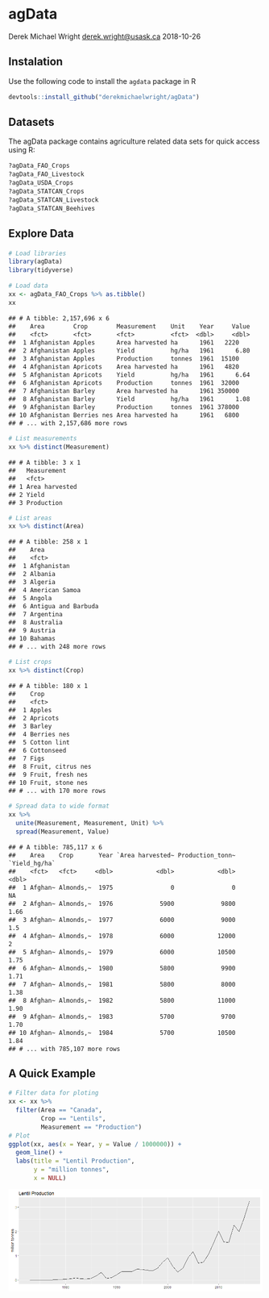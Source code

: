 agData
================
Derek Michael Wright <derek.wright@usask.ca>
2018-10-26

Instalation
-----------

Use the following code to install the `agdata` package in R

``` r
devtools::install_github("derekmichaelwright/agData")
```

Datasets
--------

The agData package contains agriculture related data sets for quick access using R:

``` r
?agData_FAO_Crops
?agData_FAO_Livestock
?agData_USDA_Crops
?agData_STATCAN_Crops
?agData_STATCAN_Livestock
?agData_STATCAN_Beehives
```

Explore Data
------------

``` r
# Load libraries
library(agData)
library(tidyverse)
```

``` r
# Load data
xx <- agData_FAO_Crops %>% as.tibble()
xx
```

    ## # A tibble: 2,157,696 x 6
    ##    Area        Crop        Measurement    Unit    Year     Value
    ##    <fct>       <fct>       <fct>          <fct>  <dbl>     <dbl>
    ##  1 Afghanistan Apples      Area harvested ha      1961   2220   
    ##  2 Afghanistan Apples      Yield          hg/ha   1961      6.80
    ##  3 Afghanistan Apples      Production     tonnes  1961  15100   
    ##  4 Afghanistan Apricots    Area harvested ha      1961   4820   
    ##  5 Afghanistan Apricots    Yield          hg/ha   1961      6.64
    ##  6 Afghanistan Apricots    Production     tonnes  1961  32000   
    ##  7 Afghanistan Barley      Area harvested ha      1961 350000   
    ##  8 Afghanistan Barley      Yield          hg/ha   1961      1.08
    ##  9 Afghanistan Barley      Production     tonnes  1961 378000   
    ## 10 Afghanistan Berries nes Area harvested ha      1961   6800   
    ## # ... with 2,157,686 more rows

``` r
# List measurements
xx %>% distinct(Measurement)
```

    ## # A tibble: 3 x 1
    ##   Measurement   
    ##   <fct>         
    ## 1 Area harvested
    ## 2 Yield         
    ## 3 Production

``` r
# List areas
xx %>% distinct(Area)
```

    ## # A tibble: 258 x 1
    ##    Area               
    ##    <fct>              
    ##  1 Afghanistan        
    ##  2 Albania            
    ##  3 Algeria            
    ##  4 American Samoa     
    ##  5 Angola             
    ##  6 Antigua and Barbuda
    ##  7 Argentina          
    ##  8 Australia          
    ##  9 Austria            
    ## 10 Bahamas            
    ## # ... with 248 more rows

``` r
# List crops
xx %>% distinct(Crop)
```

    ## # A tibble: 180 x 1
    ##    Crop             
    ##    <fct>            
    ##  1 Apples           
    ##  2 Apricots         
    ##  3 Barley           
    ##  4 Berries nes      
    ##  5 Cotton lint      
    ##  6 Cottonseed       
    ##  7 Figs             
    ##  8 Fruit, citrus nes
    ##  9 Fruit, fresh nes 
    ## 10 Fruit, stone nes 
    ## # ... with 170 more rows

``` r
# Spread data to wide format
xx %>% 
  unite(Measurement, Measurement, Unit) %>%
  spread(Measurement, Value)
```

    ## # A tibble: 785,117 x 6
    ##    Area    Crop       Year `Area harvested~ Production_tonn~ `Yield_hg/ha`
    ##    <fct>   <fct>     <dbl>            <dbl>            <dbl>         <dbl>
    ##  1 Afghan~ Almonds,~  1975                0                0         NA   
    ##  2 Afghan~ Almonds,~  1976             5900             9800          1.66
    ##  3 Afghan~ Almonds,~  1977             6000             9000          1.5 
    ##  4 Afghan~ Almonds,~  1978             6000            12000          2   
    ##  5 Afghan~ Almonds,~  1979             6000            10500          1.75
    ##  6 Afghan~ Almonds,~  1980             5800             9900          1.71
    ##  7 Afghan~ Almonds,~  1981             5800             8000          1.38
    ##  8 Afghan~ Almonds,~  1982             5800            11000          1.90
    ##  9 Afghan~ Almonds,~  1983             5700             9700          1.70
    ## 10 Afghan~ Almonds,~  1984             5700            10500          1.84
    ## # ... with 785,107 more rows

A Quick Example
---------------

``` r
# Filter data for ploting
xx <- xx %>% 
  filter(Area == "Canada", 
         Crop == "Lentils", 
         Measurement == "Production")
# Plot
ggplot(xx, aes(x = Year, y = Value / 1000000)) + 
  geom_line() +
  labs(title = "Lentil Production", 
       y = "million tonnes",
       x = NULL)
```

![](README_files/figure-markdown_github/unnamed-chunk-6-1.png)
